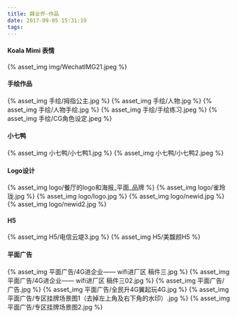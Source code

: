 ```yaml
---
title: 薛业乔-作品
date: 2017-09-05 15:31:19
tags:
---
```


#### Koala Mimi 表情

{% asset_img img/WechatIMG21.jpeg %}


#### 手绘作品

{% asset_img 手绘/拇指公主.jpg %}
{% asset_img 手绘/人物.jpg %}
{% asset_img 手绘/人物手绘.jpg %}
{% asset_img 手绘/手绘练习.jpeg %}
{% asset_img 手绘/CG角色设定.jpeg %}


#### 小七鸭

{% asset_img 小七鸭/小七鸭1.jpg %}
{% asset_img 小七鸭/小七鸭2.jpeg %}


#### Logo设计


{% asset_img logo/餐厅的logo和海报_平面_品牌 %}
{% asset_img logo/雀玲珑.jpg %}
{% asset_img logo/logo.jpg %}
{% asset_img logo/newid.jpg %}
{% asset_img logo/newid2.jpg %}


#### H5


{% asset_img H5/电信云堤3.jpg %}
{% asset_img H5/美馥颜H5 %}

#### 平面广告

{% asset_img 平面广告/4G进企业—— wifi进厂区  稿件三.jpg %}
{% asset_img 平面广告/4G进企业—— wifi进厂区  稿件三02.jpg %}
{% asset_img 平面广告/广告.jpg %}
{% asset_img 平面广告/全民升4G翼起玩4G.jpg %}
{% asset_img 平面广告/专区挂牌场景图1（去掉左上角及右下角的水印）.jpg %}
{% asset_img 平面广告/专区挂牌场景图2.jpg %}
